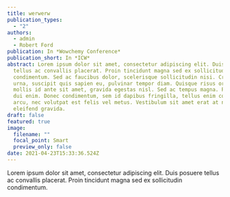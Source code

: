 ```yaml
---
title: werwerw
publication_types:
  - "2"
authors:
  - admin
  - Robert Ford
publication: In *Wowchemy Conference*
publication_short: In *ICW*
abstract: Lorem ipsum dolor sit amet, consectetur adipiscing elit. Duis posuere
  tellus ac convallis placerat. Proin tincidunt magna sed ex sollicitudin
  condimentum. Sed ac faucibus dolor, scelerisque sollicitudin nisi. Cras purus
  urna, suscipit quis sapien eu, pulvinar tempor diam. Quisque risus orci,
  mollis id ante sit amet, gravida egestas nisl. Sed ac tempus magna. Proin in
  dui enim. Donec condimentum, sem id dapibus fringilla, tellus enim condimentum
  arcu, nec volutpat est felis vel metus. Vestibulum sit amet erat at nulla
  eleifend gravida.
draft: false
featured: true
image:
  filename: ""
  focal_point: Smart
  preview_only: false
date: 2021-04-23T15:33:36.524Z
---
```

Lorem ipsum dolor sit amet, consectetur adipiscing elit. Duis posuere tellus ac convallis placerat. Proin tincidunt magna sed ex sollicitudin condimentum.